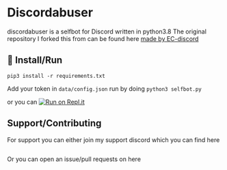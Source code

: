 
# Discordabuser

discordabuser is a selfbot for Discord written in python3.8
The original repository I forked this from can be found here [made by EC-discord](https://github.com/EC-discord/self-bot)


## :memo: Install/Run

`pip3 install -r requirements.txt`


Add your token in `data/config.json`
run by doing `python3 selfbot.py`

or you can [![Run on Repl.it](https://repl.it/badge/github/GoByeBye/DiscoBape)](https://repl.it/github/GoByeBye/DiscoBape)


## Support/Contributing
For support you can either join my support discord which you can find here

<a href="https://discord.gg/DpGBq7T"><img src="https://discord.com/api/guilds/743205482507927568/widget.png?style=banner2" alt="" /></a>

Or you can open an issue/pull requests on here
